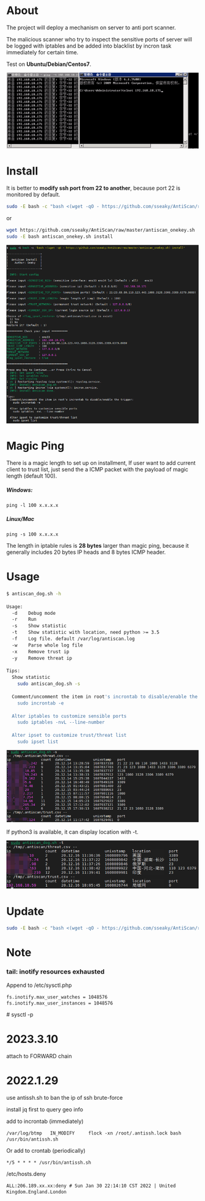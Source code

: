 # About

The project will deploy a mechanism on server to anti port scanner.

The malicious scanner who try to inspect the sensitive ports of server will be logged with iptables and be added into blacklist by incron task immediately for certain time.

Test on **Ubuntu/Debian/Centos7**.

![install](img/test.gif)



# **Install**

It is better to **modify ssh port from 22 to another**, because port 22 is monitored by default.

```bash
sudo -E bash -c "bash <(wget -qO - https://github.com/sseaky/AntiScan/raw/master/antiscan_onekey.sh) install"
```

or

```bash
wget https://github.com/sseaky/AntiScan/raw/master/antiscan_onekey.sh
sudo -E bash antiscan_onekey.sh install
```

![install](img/install.png)

# Magic Ping

There is a magic length to set up on installment, If user want to add current client to trust list, just send the a ICMP packet with the payload of magic length (default 100).

##### Windows:

```
ping -l 100 x.x.x.x
```

##### Linux/Mac

```
ping -s 100 x.x.x.x
```

The length in iptable rules is **28 bytes** larger than magic ping, because it generally includes 20 bytes IP heads and 8 bytes ICMP header.

# Usage

```bash
$ antiscan_dog.sh -h

Usage:
  -d    Debug mode
  -r    Run
  -s    Show statistic
  -t    Show statistic with location, need python >= 3.5
  -f    Log file. default /var/log/antiscan.log
  -w    Parse whole log file
  -x    Remove trust ip
  -y    Remove threat ip

Tips:
  Show statistic
    sudo antiscan_dog.sh -s

  Comment/uncomment the item in root's incrontab to disable/enable the trigger:
    sudo incrontab -e

  Alter iptables to customize sensible ports
    sudo iptables -nvL --line-number

  Alter ipset to customize trust/threat list
    sudo ipset list

```

![install](img/show.png)

If python3 is available, it can display location with -t.

![install](img/show_loc.png)

# Update

```bash
sudo -E bash -c "bash <(wget -qO - https://github.com/sseaky/AntiScan/raw/master/antiscan_onekey.sh) update"
```



# Note

### tail: inotify resources exhausted

Append to /etc/sysctl.php

```
fs.inotify.max_user_watches = 1048576
fs.inotify.max_user_instances = 1048576
```

\# sysctl -p



# 2023.3.10

attach to FORWARD chain



# 2022.1.29

use antissh.sh to ban the ip of ssh brute-force

install jq first to query geo info



add to incrontab (immediately)

```
/var/log/btmp   IN_MODIFY     flock -xn /root/.antissh.lock bash /usr/bin/antissh.sh
```

Or add to crontab (periodically)

```
*/5 * * * * /usr/bin/antissh.sh
```



/etc/hosts.deny

```
ALL:206.189.xx.xx:deny # Sun Jan 30 22:14:10 CST 2022 | United Kingdom.England.London
```




